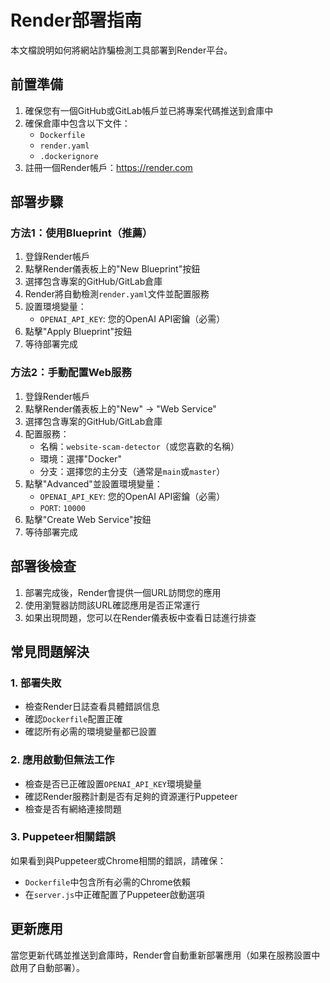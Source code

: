 # Render部署指南

本文檔說明如何將網站詐騙檢測工具部署到Render平台。

## 前置準備

1. 確保您有一個GitHub或GitLab帳戶並已將專案代碼推送到倉庫中
2. 確保倉庫中包含以下文件：
   - `Dockerfile`
   - `render.yaml`
   - `.dockerignore`
3. 註冊一個Render帳戶：https://render.com

## 部署步驟

### 方法1：使用Blueprint（推薦）

1. 登錄Render帳戶
2. 點擊Render儀表板上的"New Blueprint"按鈕
3. 選擇包含專案的GitHub/GitLab倉庫
4. Render將自動檢測`render.yaml`文件並配置服務
5. 設置環境變量：
   - `OPENAI_API_KEY`: 您的OpenAI API密鑰（必需）
6. 點擊"Apply Blueprint"按鈕
7. 等待部署完成

### 方法2：手動配置Web服務

1. 登錄Render帳戶
2. 點擊Render儀表板上的"New" -> "Web Service"
3. 選擇包含專案的GitHub/GitLab倉庫
4. 配置服務：
   - 名稱：`website-scam-detector`（或您喜歡的名稱）
   - 環境：選擇"Docker"
   - 分支：選擇您的主分支（通常是`main`或`master`）
5. 點擊"Advanced"並設置環境變量：
   - `OPENAI_API_KEY`: 您的OpenAI API密鑰（必需）
   - `PORT`: `10000`
6. 點擊"Create Web Service"按鈕
7. 等待部署完成

## 部署後檢查

1. 部署完成後，Render會提供一個URL訪問您的應用
2. 使用瀏覽器訪問該URL確認應用是否正常運行
3. 如果出現問題，您可以在Render儀表板中查看日誌進行排查

## 常見問題解決

### 1. 部署失敗

- 檢查Render日誌查看具體錯誤信息
- 確認`Dockerfile`配置正確
- 確認所有必需的環境變量都已設置

### 2. 應用啟動但無法工作

- 檢查是否已正確設置`OPENAI_API_KEY`環境變量
- 確認Render服務計劃是否有足夠的資源運行Puppeteer
- 檢查是否有網絡連接問題

### 3. Puppeteer相關錯誤

如果看到與Puppeteer或Chrome相關的錯誤，請確保：
- `Dockerfile`中包含所有必需的Chrome依賴
- 在`server.js`中正確配置了Puppeteer啟動選項

## 更新應用

當您更新代碼並推送到倉庫時，Render會自動重新部署應用（如果在服務設置中啟用了自動部署）。 